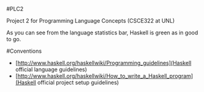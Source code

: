 #PLC2

Project 2 for Programming Language Concepts (CSCE322 at UNL)

As you can see from the language statistics bar, Haskell is green as in good to go.

#Conventions
- [http://www.haskell.org/haskellwiki/Programming_guidelines](Haskell official language guidelines)
- [http://www.haskell.org/haskellwiki/How_to_write_a_Haskell_program](Haskell official project setup guidelines)
